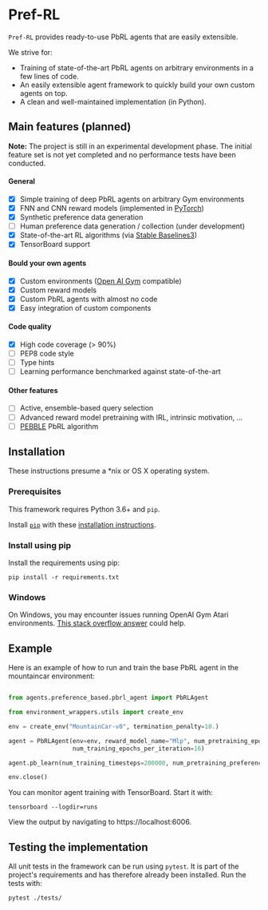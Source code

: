 # Pref-RL
`Pref-RL` provides ready-to-use PbRL agents that are easily extensible.

We strive for:
- Training of state-of-the-art PbRL agents on arbitrary environments in a few lines of code.
- An easily extensible agent framework to quickly build your own custom agents on top.
- A clean and well-maintained implementation (in Python).

## Main features (planned)
**Note:** The project is still in an experimental development phase. 
The initial feature set is not yet completed and no performance tests have been conducted.

#### General
- [x] Simple training of deep PbRL agents on arbitrary Gym environments 
- [x] FNN and CNN reward models (implemented in [PyTorch](https://pytorch.org/))
- [x] Synthetic preference data generation
- [ ] Human preference data generation / collection (under development)
- [x] State-of-the-art RL algorithms (via [Stable Baselines3](https://github.com/DLR-RM/stable-baselines3))
- [x] TensorBoard support 

#### Bould your own agents
- [x] Custom environments ([Open AI Gym](https://gym.openai.com/) compatible) 
- [x] Custom reward models 
- [x] Custom PbRL agents with almost no code
- [x] Easy integration of custom components

#### Code quality
- [x] High code coverage (> 90%)
- [ ] PEP8 code style
- [ ] Type hints 
- [ ] Learning performance benchmarked against state-of-the-art

#### Other features
- [ ] Active, ensemble-based query selection
- [ ] Advanced reward model pretraining with IRL, intrinsic motivation, ...
- [ ] [PEBBLE](https://github.com/pokaxpoka/B_Pref) PbRL algorithm  

## Installation
These instructions presume a *nix or OS X operating system. 

### Prerequisites
This framework requires Python 3.6+ and `pip`.

Install [`pip`](http://www.pip-installer.org/en/latest/) with these
[installation instructions](http://www.pip-installer.org/en/latest/installing.html).

### Install using pip
<a id="install-with-pip"></a>
Install the requirements using pip:
```
pip install -r requirements.txt
```
### Windows
On Windows, you may encounter issues running OpenAI Gym Atari environments.
[This stack overflow answer](https://stackoverflow.com/a/46739299/3902240)
could help. 

## Example
Here is an example of how to run and train the base PbRL agent in the mountaincar environment:

```python

from agents.preference_based.pbrl_agent import PbRLAgent

from environment_wrappers.utils import create_env

env = create_env("MountainCar-v0", termination_penalty=10.)

agent = PbRLAgent(env=env, reward_model_name="Mlp", num_pretraining_epochs=8, 
                  num_training_epochs_per_iteration=16)

agent.pb_learn(num_training_timesteps=200000, num_pretraining_preferences=512)

env.close()
```

You can monitor agent training with TensorBoard. Start it with:
```
tensorboard --logdir=runs
```
View the output by navigating to https://localhost:6006.

## Testing the implementation
All unit tests in the framework can be run using `pytest`. 
It is part of the project's requirements and has therefore already been installed. 
Run the tests with:
```
pytest ./tests/
```
